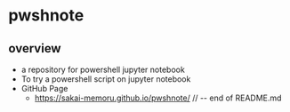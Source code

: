 # pwshnote
## overview
- a repository for powershell jupyter notebook
- To try a powershell script on jupyter notebook
- GitHub Page
    + https://sakai-memoru.github.io/pwshnote/
// -- end of README.md
